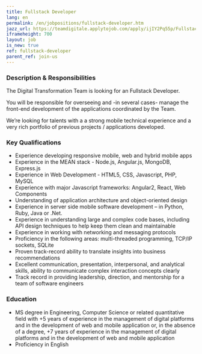 ```yaml
---
title: Fullstack Developer
lang: en
permalink: /en/jobpositions/fullstack-developer.htm
jazz_url: https://teamdigitale.applytojob.com/apply/ijIY2Pq55p/Fullstack-Developer
iframeheight: 700
layout: job
is_new: true
ref: fullstack-developer
parent_ref: join-us
---
```


### Description & Responsibilities
The Digital Transformation Team is looking for an Fullstack Developer.

You will be responsible for overseeing and -in several cases- manage the front-end development of the applications coordinated by the Team. 

We’re looking for talents with a a strong mobile technical experience and a very rich portfolio of previous projects / applications developed.


### Key Qualifications
- Experience developing responsive mobile, web and hybrid mobile apps 
- Experience in the MEAN stack - Node.js, Angular.js, MongoDB, Express.js
- Experience in Web Development - HTML5, CSS, Javascript, PHP, MySQL
- Experience with major Javascript frameworks: Angular2, React, Web Components
- Understanding of application architecture and object-oriented design
- Experience in server side mobile software development – in Python, Ruby, Java or .Net.
- Experience in understanding large and complex code bases, including API design techniques to help keep them clean and maintainable
- Experience in working with networking and messaging protocols
- Proficiency in the following areas: multi-threaded programming, TCP/IP sockets, SQLite
- Proven track-record ability to translate insights into business recommendations 
- Excellent communication, presentation, interpersonal, and analytical skills, ability to communicate complex interaction concepts clearly 
- Track record in providing leadership, direction, and mentorship for a team of software engineers



### Education
- MS degree in Engineering, Computer Science or related quantitative field with +5 years of experience in the management of digital platforms and in the development of web and mobile application or, in the absence of a degree, +7 years of experience in the management of digital platforms and in the development of web and mobile application
- Proficiency in English


